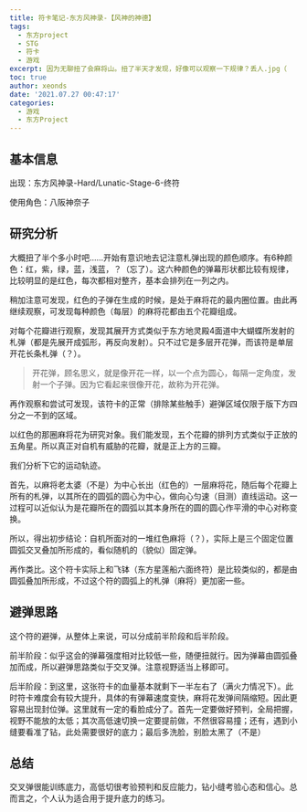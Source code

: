 ```yaml
---
title: 符卡笔记-东方风神录-【风神的神德】
tags:
  - 东方project
  - STG
  - 符卡
  - 游戏
excerpt: 因为无聊扭了会麻将山。扭了半天才发现，好像可以观察一下规律？丢人.jpg（
toc: true
author: xeonds
date: '2021.07.27 00:47:17'
categories:
  - 游戏
  - 东方Project
---
```


## 基本信息

出现：东方风神录-Hard/Lunatic-Stage-6-终符

使用角色：八阪神奈子

## 研究分析

大概扭了半个多小时吧……开始有意识地去记注意札弹出现的颜色顺序。有6种颜色：红，紫，绿，蓝，浅蓝，？（忘了）。这六种颜色的弹幕形状都比较有规律，比较明显的是红色，每次都相对整齐，基本会排列在一列之内。  

稍加注意可发现，红色的子弹在生成的时候，是处于麻将花的最内圈位置。由此再继续观察，可发现每种颜色（每层）的麻将花都由五个花瓣组成。  

对每个花瓣进行观察，发现其展开方式类似于东方地灵殿4面道中大蝴蝶所发射的札弹（都是先展开成弧形，再反向发射）。只不过它是多层开花弹，而该符是单层开花长条札弹（？）。  

>开花弹，顾名思义，就是像开花一样，以一个点为圆心，每隔一定角度，发射一个子弹。因为它看起来很像开花，故称为开花弹。

再作观察和尝试可发现，该符卡的正常（排除某些触手）避弹区域仅限于版下方四分之一不到的区域。

以红色的那圈麻将花为研究对象。我们能发现，五个花瓣的排列方式类似于正放的五角星。所以真正对自机有威胁的花瓣，就是正上方的三瓣。  

我们分析下它的运动轨迹。  

首先，以麻将老太婆（不是）为中心长出（红色的）一层麻将花，随后每个花瓣上所有的札弹，以其所在的圆弧的圆心为中心，做向心匀速（目测）直线运动。这一过程可以近似认为是花瓣所在的圆弧以其本身所在的圆的圆心作平滑的中心对称变换。  

所以，得出初步结论：自机所面对的一堆红色麻将（？），实际上是三个固定位置圆弧交叉叠加所形成的，看似随机的（貌似）固定弹。  

再作类比。这个符卡实际上和飞钵（东方星莲船六面终符）是比较类似的，都是由圆弧叠加所形成，不过这个符的圆弧上的札弹（麻将）更加密一些。  

## 避弹思路

这个符的避弹，从整体上来说，可以分成前半阶段和后半阶段。  

前半阶段：似乎这会的弹幕强度相对比较低一些，随便扭就行。因为弹幕由圆弧叠加而成，所以避弹思路类似于交叉弹。注意视野适当上移即可。  

后半阶段：到这里，这张符卡的血量基本就剩下一半左右了（满火力情况下）。此时符卡难度会有较大提升，具体的有弹幕速度变快，麻将花发弹间隔缩短。因此更容易出现封位弹。这里就有一定的看脸成分了。首先一定要做好预判，全局把握，视野不能放的太低；其次高低速切换一定要提前做，不然很容易撞；还有，遇到小缝要看准了钻，此处需要很好的底力；最后多洗脸，别脸太黑了（不是）  

## 总结

交叉弹很能训练底力，高低切很考验预判和反应能力，钻小缝考验心态和信心。总而言之，个人认为适合用于提升底力的练习。  
